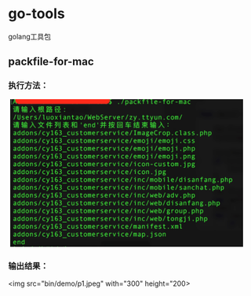 # go-tools
golang工具包

## packfile-for-mac
### 执行方法：
  <img src="bin/demo/p2.jpeg" with="500" height="300">

### 输出结果：
  <img src="bin/demo/p1.jpeg" with="300" height="200>






